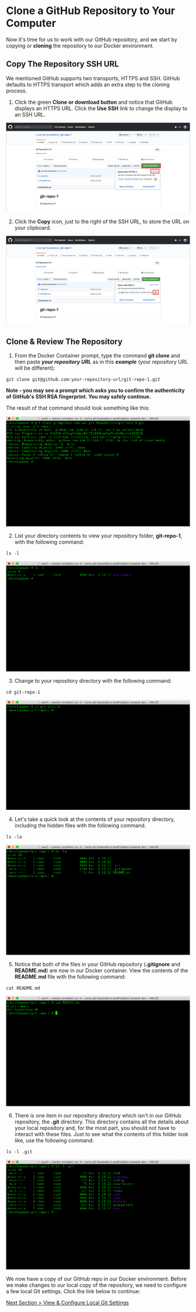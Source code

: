 # Clone a GitHub Repository to Your Computer

Now it's time for us to work with our GitHub repository, and we start by copying or **cloning** the repository to our Docker environment.

## **Copy The Repository SSH URL**

We mentioned GitHub supports two transports, HTTPS and SSH. GitHub defaults to HTTPS transport which adds an extra step to the cloning process.

1. Click the green **Clone or download button** and notice that GitHub displays an HTTPS URL. Click the **Use SSH** link to change the display to an SSH URL.

![github-clone-https](../images/github-clone-https.png)

2. Click the **Copy** icon, just to the right of the SSH URL, to store the URL on your clipboard.

![github-clone-ssh](../images/github-clone-ssh.png)

## **Clone & Review The Repository**

1. From the Docker Container prompt, type the command **git clone** and then paste **_your repository URL_** as in this **_example_** (your repository URL will be different):

```shell
git clone git@github.com:your-repository-url/git-repo-1.git
```

**Note - you may see a prompt which asks you to confirm the authenticity of GitHub's SSH RSA fingerprint. You may safely continue.**

The result of that command should look something like this:

![git-clone](../images/git-clone.png)

2. List your directory contents to view your repository folder, **git-repo-1**, with the following command:

```shell
ls -l
```

![container-root-ls](../images/container-root-ls.png)

3. Change to your repository directory with the following command:

```shell
cd git-repo-1
```

![container-cd-repo](../images/container-cd-repo.png)

4. Let's take a quick look at the contents of your repository directory, including the hidden files with the following command.

```shell
ls -la
```

![container-repo-ls](../images/container-repo-ls.png)

5. Notice that both of the files in your GitHub repository (**.gitignore** and **README.md**) are now in our Docker container. View the contents of the **README.md** file with the following command:

```shell
cat README.md
```

![container-cat-readme](../images/container-cat-readme.png)

6. There is one item in our repository directory which isn't in our GitHub repository, the **.git** directory. This directory contains all the details about your local repository and, for the most part, you should not have to interact with these files. Just to see what the contents of this folder look like, use the following command:

```shell
ls -l .git
```

![container-ls-git](../images/container-ls-git.png)

We now have a copy of our GitHub repo in our Docker environment. Before we make changes to our local copy of the repository, we need to configure a few local Git settings. Click the link below to continue:

[Next Section > View & Configure Local Git Settings](section_6.md "View & Configure Local Git Settings")
